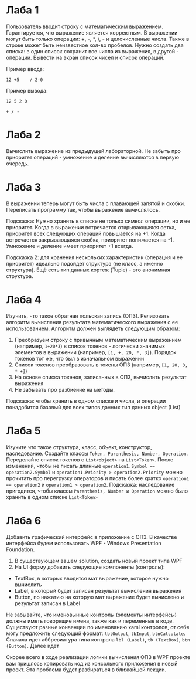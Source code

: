 # Лаба 1

Пользователь вводит строку с математическим выражением. Гарантируется, что выражение является корректным. В выражении могут быть только операции: +, -, *, /, - и целочисленные числа. Также в строке может быть неизвестное кол-во пробелов. Нужно создать два списка: в один список сохранит все числа из выражения, в другой - операции. Вывести на экран список чисел и список операций.

Пример ввода: 

`12 +5    / 2-0`

Пример вывода:

`12 5 2 0`

`+ / -`

# Лаба 2
Вычислить выражение из предыдущей лабораторной. Не забыть про приоритет операций - умножение и деление вычисляются в первую очередь.

# Лаба 3
В выражении теперь могут быть числа с плавающей запятой и скобки. Переписать программу так, чтобы выражение вычислялось.

Подсказка: Нужно хранить в списке не только символ операции, но и ее приоритет. Когда в выражении встречается открывающаяся сетка, приоритет всех следующих операций повышается на +1. Когда встречается закрывающаяся скобка, приоритет понижается на -1. Умножение и деление имеет приоритет +1 всегда.

Подсказка 2: для хранения нескольких характеристик (операция и ее приоритет) идеально подойдет структура (не класс, а именно структура). Ещё есть тип данных кортеж (Tuple) - это анонимная структура.

# Лаба 4
Изучить, что такое обратная польская запись (ОПЗ). Релизовать алгоритм вычисления результата математического выражения с ее использованием. Алгоритм должен выглядеть следующим образом:
1. Преобразуем строку с привычным математическим выражением (например, `1+20*3`) в список токенов - логически значимых элементов в выражении (например, `[1, +, 20, *, 3]`). Порядок токенов тот же, что был в изначальном выражении
2. Список токенов преобразовать в токены ОПЗ (например, `[1, 20, 3, * +]`)
3. На основе списка токенов, записанных в ОПЗ, вычислить результат выражения
4. Не забывать про разбиение на методы.


Подсказка: чтобы хранить в одном списке и числа, и операции понадобится базовый для всех типов данных тип данных object (List<object>)

# Лаба 5
Изучите что такое структура, класс, объект, конструктор, наследование. Создайте классы `Token, Parenthesis, Number, Operation`. Переделайте список токенов с `List<object>` на `List<Token>`. После изменений, чтобы не писать длинные `operation1.Symbol == operation2.Symbol` и `operation1.Priority > operation2.Priority` можно прочитать про перегрузку операторов и писать более кратко `operation1 == operation2` и `operation1 > operation2`.
Подсказка: наследование пригодится, чтобы классы `Parenthesis, Number и Operation` можно было хранить в одном списке `List<Token>`

# Лаба 6
Добавить графический интерфейс в приложение с ОПЗ. В качестве интерфейса будем использовать WPF - Windows Presentation Foundation.
1. В существующем вашем solution, создать новый проект типа WPF
2. На UI форму добавить следующие компоненты (контролы):
  * TextBox, в которых вводится мат выражение, которое нужно вычислить
  * Label, в который будет записан результат вычисления выражения
  * Button, по нажатию на которую мат выражение будет вычислено и результат записан в Label

Не забывайте, что именовынные контролы (элементы интерфейсы) должны иметь говорящие имена, также как и переменные в коде. Существуют разные конвенции по именованию xaml контролов, от себя могу предложить следующий формат: `lblOutput`, `tbInput`, `btnCalculate`. Сначала идет аббревиатура типа контрола `lbl (Label)`, `tb (TextBox)`, `btn (Button)`. Далее идет 

Скорее всего в ходе реализации логики вычисления ОПЗ в WPF проекте вам пришлось копировать код из консольного приложения в новый проект. Эта проблема будет разбираться в ближайшей лекции.
